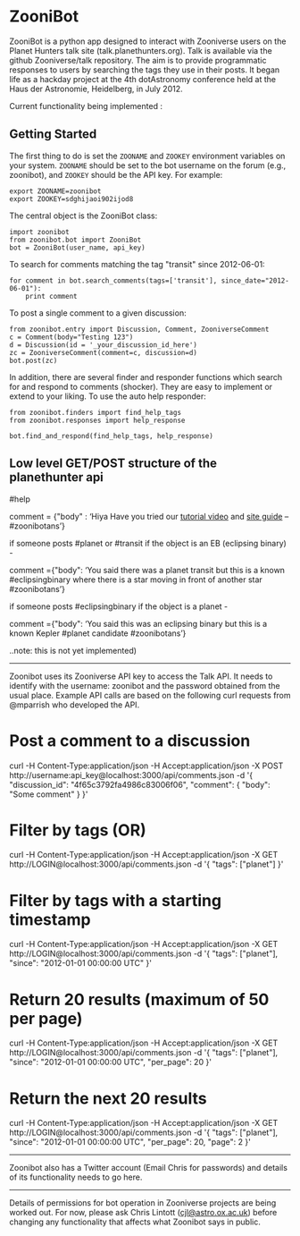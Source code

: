 ZooniBot
========

ZooniBot is a python app designed to interact with Zooniverse users on
the Planet Hunters talk site (talk.planethunters.org).  Talk is
available via the github Zooniverse/talk repository.  The aim is to
provide programmatic responses to users by searching the tags they use
in their posts.  It began life as a hackday project at the 4th
dotAstronomy conference held at the Haus der Astronomie, Heidelberg,
in July 2012.

Current functionality being implemented :

Getting Started
---------------
The first thing to do is set the `ZOONAME` and `ZOOKEY` environment 
variables on your system. `ZOONAME` should be set to the bot username
on the forum (e.g., zoonibot), and `ZOOKEY` should be the API key.
For example:

    export ZOONAME=zoonibot
    export ZOOKEY=sdghijaoi902ijod8

The central object is the ZooniBot class:

    import zoonibot
    from zoonibot.bot import ZooniBot
    bot = ZooniBot(user_name, api_key)

To search for comments matching the tag "transit" since 2012-06-01:

    for comment in bot.search_comments(tags=['transit'], since_date="2012-06-01"):
        print comment


To post a single comment to a given discussion:

    from zoonibot.entry import Discussion, Comment, ZooniverseComment
    c = Comment(body="Testing 123")
    d = Discussion(id = '_your_discussion_id_here')
    zc = ZooniverseComment(comment=c, discussion=d)
    bot.post(zc)

In addition, there are several finder and responder functions which
search for and respond to comments (shocker). They are easy to implement or extend to your liking. To use the auto help responder:

    from zoonibot.finders import find_help_tags
    from zoonibot.responses import help_response

    bot.find_and_respond(find_help_tags, help_response)


Low level GET/POST structure of the planethunter api
----------------------------------------------------

#help

comment = {"body" : ‘Hiya Have you tried our [tutorial
video](http://www.planethunters.org/site_guide#video "") and [site
guide](http://www.planethunters.org/site_guide "") – #zoonibotans’}

if someone posts #planet or #transit if the object is an EB (eclipsing
binary) -

comment ={"body": ‘You said there was a planet transit but this is a
known #eclipsingbinary where there is a star moving in front of
another star #zoonibotans’}

if someone posts #eclipsingbinary if the object is a planet -

comment ={"body": ‘You said this was an eclipsing binary but this is a
known Kepler #planet candidate #zoonibotans’}

..note: this is not yet implemented)

--------------

Zoonibot uses its Zooniverse API key to access the Talk API. It needs
to identify with the username: zoonibot and the password obtained from
the usual place.  Example API calls are based on the following curl
requests from @mparrish who developed the API.

# Post a comment to a discussion

curl -H Content-Type:application/json -H Accept:application/json -X
POST http://username:api_key@localhost:3000/api/comments.json -d '{
"discussion_id": "4f65c3792fa4986c83006f06", "comment": { "body":
"Some comment" } }'

# Filter by tags (OR)

curl -H Content-Type:application/json -H Accept:application/json -X
GET http://LOGIN@localhost:3000/api/comments.json -d '{ "tags":
["planet"] }'

# Filter by tags with a starting timestamp
curl -H Content-Type:application/json -H Accept:application/json -X GET http://LOGIN@localhost:3000/api/comments.json -d '{
 "tags": ["planet"],
 "since": "2012-01-01 00:00:00 UTC"
}'

# Return 20 results (maximum of 50 per page)
curl -H Content-Type:application/json -H Accept:application/json -X GET http://LOGIN@localhost:3000/api/comments.json -d '{
 "tags": ["planet"],
 "since": "2012-01-01 00:00:00 UTC",
 "per_page": 20
}'

# Return the next 20 results
curl -H Content-Type:application/json -H Accept:application/json -X GET http://LOGIN@localhost:3000/api/comments.json -d '{
 "tags": ["planet"],
 "since": "2012-01-01 00:00:00 UTC",
 "per_page": 20,
 "page": 2
}'

---------

Zoonibot also has a Twitter account (Email Chris for passwords) and details of its functionality needs to go here.

__________

Details of permissions for bot operation in Zooniverse projects are being worked out. For now, please ask Chris Lintott (cjl@astro.ox.ac.uk) before changing any functionality that affects what Zoonibot says in public.
